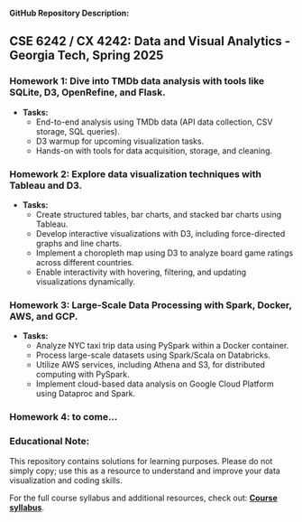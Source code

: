 **GitHub Repository Description:**

## CSE 6242 / CX 4242: Data and Visual Analytics - Georgia Tech, Spring 2025  

### Homework 1: Dive into TMDb data analysis with tools like SQLite, D3, OpenRefine, and Flask.  
- **Tasks:**  
  - End-to-end analysis using TMDb data (API data collection, CSV storage, SQL queries).  
  - D3 warmup for upcoming visualization tasks.  
  - Hands-on with tools for data acquisition, storage, and cleaning.  

### Homework 2: Explore data visualization techniques with Tableau and D3.  
- **Tasks:**  
  - Create structured tables, bar charts, and stacked bar charts using Tableau.  
  - Develop interactive visualizations with D3, including force-directed graphs and line charts.  
  - Implement a choropleth map using D3 to analyze board game ratings across different countries.  
  - Enable interactivity with hovering, filtering, and updating visualizations dynamically.  

### Homework 3: Large-Scale Data Processing with Spark, Docker, AWS, and GCP.  
- **Tasks:**  
  - Analyze NYC taxi trip data using PySpark within a Docker container.  
  - Process large-scale datasets using Spark/Scala on Databricks.  
  - Utilize AWS services, including Athena and S3, for distributed computing with PySpark.  
  - Implement cloud-based data analysis on Google Cloud Platform using Dataproc and Spark.
 
### Homework 4: to come...   

### Educational Note:  
This repository contains solutions for learning purposes. Please do not simply copy; use this as a resource to understand and improve your data visualization and coding skills.

For the full course syllabus and additional resources, check out: **[Course syllabus](https://poloclub.github.io/cse6242-2025spring-campus/#schedule)**.
